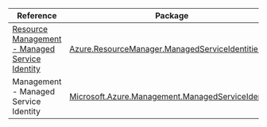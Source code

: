 | Reference | Package | Source |
|---|---|---|
|[Resource Management - Managed Service Identity](resourcemanager.managedserviceidentities-readme.md)|[Azure.ResourceManager.ManagedServiceIdentities](https://www.nuget.org/packages/Azure.ResourceManager.ManagedServiceIdentities)|[GitHub](https://github.com/Azure/azure-sdk-for-net/blob/main/sdk/managedserviceidentity/Azure.ResourceManager.ManagedServiceIdentities)|
|Management - Managed Service Identity|[Microsoft.Azure.Management.ManagedServiceIdentity](https://www.nuget.org/packages/Microsoft.Azure.Management.ManagedServiceIdentity)|[GitHub](https://github.com/Azure/azure-sdk-for-net)|
